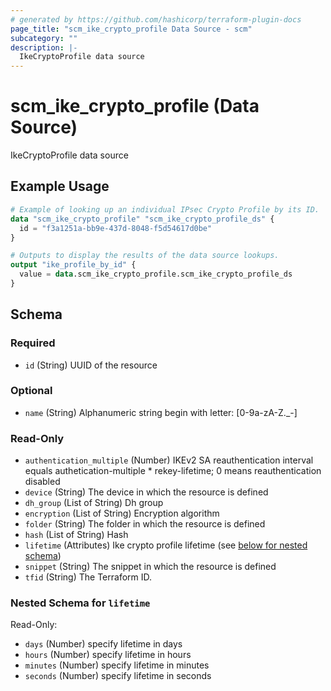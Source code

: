 ```yaml
---
# generated by https://github.com/hashicorp/terraform-plugin-docs
page_title: "scm_ike_crypto_profile Data Source - scm"
subcategory: ""
description: |-
  IkeCryptoProfile data source
---
```


# scm_ike_crypto_profile (Data Source)

IkeCryptoProfile data source

## Example Usage

```terraform
# Example of looking up an individual IPsec Crypto Profile by its ID.
data "scm_ike_crypto_profile" "scm_ike_crypto_profile_ds" {
  id = "f3a1251a-bb9e-437d-8048-f5d54617d0be"
}

# Outputs to display the results of the data source lookups.
output "ike_profile_by_id" {
  value = data.scm_ike_crypto_profile.scm_ike_crypto_profile_ds
}
```

<!-- schema generated by tfplugindocs -->
## Schema

### Required

- `id` (String) UUID of the resource

### Optional

- `name` (String) Alphanumeric string begin with letter: [0-9a-zA-Z._-]

### Read-Only

- `authentication_multiple` (Number) IKEv2 SA reauthentication interval equals authetication-multiple * rekey-lifetime; 0 means reauthentication disabled
- `device` (String) The device in which the resource is defined
- `dh_group` (List of String) Dh group
- `encryption` (List of String) Encryption algorithm
- `folder` (String) The folder in which the resource is defined
- `hash` (List of String) Hash
- `lifetime` (Attributes) Ike crypto profile lifetime (see [below for nested schema](#nestedatt--lifetime))
- `snippet` (String) The snippet in which the resource is defined
- `tfid` (String) The Terraform ID.

<a id="nestedatt--lifetime"></a>
### Nested Schema for `lifetime`

Read-Only:

- `days` (Number) specify lifetime in days
- `hours` (Number) specify lifetime in hours
- `minutes` (Number) specify lifetime in minutes
- `seconds` (Number) specify lifetime in seconds
